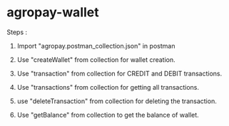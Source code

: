# agropay-wallet

Steps :

1. Import "agropay.postman_collection.json" in postman

2. Use "createWallet" from collection for wallet creation. 

3. Use "transaction" from collection for CREDIT and DEBIT transactions.

4. Use "transactions" from collection for getting all transactions.

5. use "deleteTransaction" from collection for deleting the transaction.

6. Use "getBalance" from collection to get the balance of wallet.
